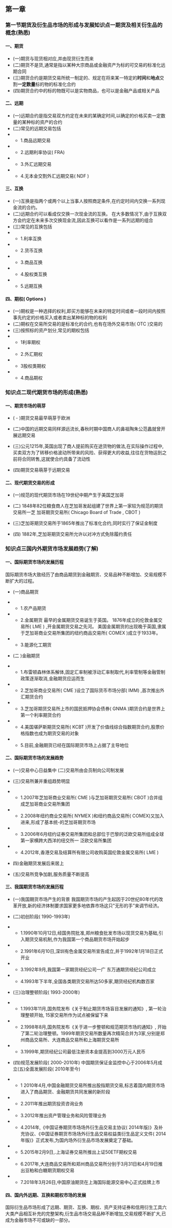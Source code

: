 ## 第一章

### 第一节期货及衍生品市场的形成与发展知识点一期货及相关衍生品的概念(熟悉)

#### 一、期货

-  (一)期货与现货相对应,并由现货衍生而来
-  (二)期货不是货,通常是指以某种大宗商品或金融资产为标的可交易的标准化远期合同
-  (三)期货合约是期货交易所统一制定的、规定在将来某一特定的**时间**和**地点**交割**一定数量**标的物的标准化合约
-  (四)期货合约中的标的物既可以是实物商品，也可以是金融产品或相关产品

#### 二、远期
-  (一)远期合约是指交易双方约定在未来的某确定时间,以确定的价格买卖一定数量的某种标的资产的合约
-  (二)常见的远期交易包括
- - 1.商品远期交易
- - 2.远期利率协议( FRA)
- - 3.外汇远期交易
- - 4.无本金交割外汇远期交易( NDF )


#### 三、互换
-  (一)互换是指两个或两个以上当事人按照商定条件,在约定时间内交换一系列现金流的合约。
-  (二)远期合约可以看成仅交换一次现金流的互换。 在大多数情况下,由于互换双方会约定在未来多次交换现金流,因此互换可以看作是一系列远期的组合
-  (三)常见的互换包括
- - 1.利率互换
- - 2.货币互换
- - 3.商品互换
- - 4.股权类互换
- - 5.远期互换

#### 四、期权( Options )
-  (一)期权是一种选择的权利,即买方能够在未来的特定时间或者一段时间内按照事先约定的价格买入或者卖出某种标的物的权利
-  (二)期权在交易所交易的是标准化的合约,也有在场外交易市场( OTC )交易的
-  (三)按照标的资产划分,常见的期权包括
- - 1利率期权
- - 2.外汇期权
- - 3股权类期权
- - 4.商品期权

### 知识点二现代期货市场的形成(熟悉)

#### 一、期货市场的萌芽

-  ( - )期货交易最早萌芽于欧洲

-  (二)中国的远期交易同样源远流长,春秋时期中国商人的鼻祖陶朱公范蠡就曾开展远期交易

-  (三)公元1215年,英国出现了商人提前购买在途货物的做法,在实际操作过程中,买卖双方为了转移价格波动所带来的风险、获得更大的收益,往往在货物运到之前将合同转售,这就使合约具备了流动性

-  (四)期货交易萌芽于远期交易 

#### 二、现代期货交易的形成

-  (一)规范的现代期货市场在19世纪中期产生于美国芝加哥

-  (二) 1848年82位粮食商人在芝加哥发起组建了世界上第一家较为规范的期货交易所一芝 加哥期货交易所( Chicago Board of Trade , CBOT )

-  (三)芝加哥期货交易所于1865年推出了标准化合约,同时实行了保证金制度

-  (四) 1882年,芝加哥期货交易所允许以对冲方式免除履约责任

### 知识点三国内外期货市场发展趋势(了解)

#### 一、国际期货市场的发展历程
国际期货市场大致经历了由商品期货到金融期货、交易品种不断增加、交易规模不断扩大的过程。

-  (一)商品期货
- - 1.农产品期货
- - 2.金属期货
最早的金属期货交易诞生于英国。
1876年成立的伦敦金属交易所( LME ) ,开金属期货交易之先河。
美国金属期货的出现晚于英国,隶属于芝加哥商业交易所集团的纽约商品交易所( COMEX )成立于1933年。
- - 3.能源化工期货

-  (二 )金融期货
- - 1.布雷顿森林体系解体,固定汇率制被浮动汇率制取代,利率管制等金融管制政策逐渐取消,金融期货应运而生
- - 2.芝加哥商业交易所( CME )设立了国际货币市场分部( IMM) ,首次推出外汇期货合约
- - 3.芝加哥期货交易所上市的国民抵押协会债券( GNMA )期货合约是世界上第一个利率期货合约
- - 4.美国堪萨斯期货交易所( KCBT )开发了价值线综合指数期货合约,股票价格指数也成为期货交易的对象
- - 5.目前,金融期货已经在国际期货市场上占据了主导地位


#### 二、国际期货市场的发展趋势
-  (一)交易中心日益集中
(二)交易所由会员制向公司制发展


-  (三)交易所兼并重组趋势明显

- - 1.2007年芝加哥商业交易所( CME )与芝加哥期货交易所( CBOT )合并组成芝加哥商业交易所集团

- - 2.2008年纽约商业交易所( NYMEX )和纽约商品交易所( COMEX)又加入进来,形成了基本统-的芝加哥期货市场

- - 3.2006年6月纽约证券交易所集团和总部位于巴黎的泛欧交易所组成全球第一家横跨大西洋的纽交所一 泛欧交易所集团

- -  4.2012年,香港交易及结算所有限公司收购英国伦敦金属交易所( LME )
-  四)金融期货发展后来居上
-  (五)交易所竞争加剧,服务质量不断提高

#### 三、我国期货市场的发展历程
-  (一)我国期货市场产生的背景
我国期货市场的产生起因于20世纪80年代的改革开放,新的经济体制要求国家更多地依靠市场这只"无形的手”来调节经济。
-  (二)初创阶段( 1990-1993年)

- -  1.1990年10月12日,经国务院批准,郑州粮食批发市场以现货交易为基础,引入期货交易机制,作为我国第一个商品期货市场开始起步

- -  2.1991年6月10日,深圳有色金属交易所宣告成立,并于1992年1月18日正式开业

- -  3.1992年9月,我国第一家期货经纪公司一广 东万通期货经纪公司成立

- -  4.1993年下半年,全国各类期货交易所达50多家,期货经纪机构数百家
-   (三)治理整顿阶段( 1993-2000年)

- - 1.1993年11月,国务院发布《关于制止期货市场盲目发展的通知》, 第一轮治理整顿开始, 15家交易所作为试点被保留下来

- - 2.1998年8月,国务院发布《关于进一步整顿和规范期货市场的通知》, 开始了第二轮治理整顿。1999年期货交易所数量再次精简合并为3家,分别是郑州商品交易所、大连商品交易所和上海期货交易所

- - 3.1999年,期货经纪公司最低注册资本金提高到3000万元人民币

-  (四)规范发展阶段( 2000-2010年)
中国期货保证金监控中心于2006年5月成立(五)全面发展阶段( 2010年至今)
- - 1 2010年4月,中国金融期货交易所推出股指期货交易,标志着国内期货市场进入了商品期货、金融期货共同发展的新阶段
- - 2.2011年推出期货投资咨询业务
- - 3.2012年推出资产管理业务和风险管理业务
- - 4.2014年,《中国证券期货市场场外衍生品交易主协议( 2014年版)》及补充协议、《中国证券期货市场场外衍生品交易权益类衍生品定义文件( 2014年版)》正式发布,为国内场外衍生品市场发展奠定了基础。
- - 5.2015年2月9日,.上海证券交易所推出上证50ETF期权交易
- - 6.2017年,大连商品交易所和郑州商品交易所分别于3月31日和4月19日推出豆粕和白糖期货期权交易
- - 7.2018年3月26日,中国原油期货在上海国际能源交易中心正式挂牌上市

#### 四、国内外远期、互换和期权市场的发展
国际衍生品市场形成了远期、期货、互换、期权、资产支持证券和信用衍生工具六大类产品相互补充的完整架构,衍生品市场交易品种不断增加,交易规模不断扩大,已成为金融市场不可或缺的一部分。



